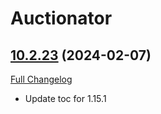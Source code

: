 # Auctionator

## [10.2.23](https://github.com/Auctionator/Auctionator/tree/10.2.23) (2024-02-07)
[Full Changelog](https://github.com/Auctionator/Auctionator/compare/10.2.22...10.2.23) 

- Update toc for 1.15.1  
